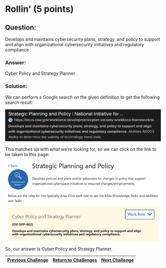 # Rollin' (5 points)

## Question:

Develops and maintains cybersecurity plans, strategy, and policy to support and align with organizational cybersecurity initiatives and regulatory compliance

### Answer:

Cyber Policy and Strategy Planner

### Solution:

We can perform a Google search on the given definition to get the following search result:

[![search-result.png](search-result.png)](https://duckduckgo.com/?q=%22Develops+and+maintains+cybersecurity+plans%2C+strategy%2C+and+policy+to+support+and+align+with+organizational+cybersecurity+initiatives+and+regulatory+compliance%22&t=ffab&atb=v1-1&ia=web)

This matches up with what we're looking for, so we can click on the link to be taken to this page:

[![work-role.png](work-role.png)](https://niccs.cisa.gov/workforce-development/cyber-security-workforce-framework/strategic-planning-and-policy)

So, our answer is Cyber Policy and Strategy Planner.

| [Previous Challenge](/Challenges/Oversee-And-Govern/2) | [Return to Challenges](/Challenges/../../../#modules) | [Next Challenge](/Challenges/Oversee-And-Govern/4) |
| :------- | :-----: | ------: |